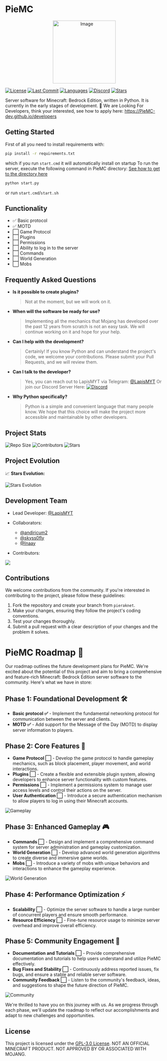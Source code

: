 # PieMC

<p align="center">
  <img src="https://piemc-dev.github.io/assets/img/PieMC.webp" alt="Image" width="200" height="200" />
</p>


[![License](https://img.shields.io/badge/license-GPL--3.0-blue.svg)](https://github.com/PieMC-Dev/PieMC/blob/pieraknet/LICENSE)
[![Last Commit](https://img.shields.io/github/last-commit/PieMC-Dev/PieMC?color=blue)](https://github.com/PieMC-Dev/PieMC/commits/pieraknet)
[![Languages](https://img.shields.io/github/languages/count/PieMC-Dev/PieMC?color=blue)](https://github.com/PieMC-Dev/PieMC)
[![Discord](https://img.shields.io/discord/1120767457364279338?color=blue)](https://discord.gg/Bf3cXRUUnm)
[![Stars](https://img.shields.io/github/stars/PieMC-Dev/PieMC?style=social&color=blue)](https://github.com/PieMC-Dev/PieMC/stargazers)

Server software for Minecraft: Bedrock Edition, written in Python. It is currently in the early stages of development. 🚧
We are Looking For Developers, think your interested, see how to apply here: https://PieMC-dev.github.io/developers

## Getting Started

First of all you need to install requirements with:
```bash
pip install -r requirements.txt
```

which if you run `start.cmd` it will automatically install on startup
To run the server, execute the following command in PieMC directory: [See how to get to the directory here](https://PieMC-Dev.github.io/directory)
```bash
python start.py
```
or run `start.cmd`/`start.sh`

## Functionality

- ✅ Basic protocol
- ✅ MOTD
- ⬜ Game Protocol
- ⬜ Plugins
- ⬜ Permissions
- ⬜ Ability to log in to the server
- ⬜ Commands
- ⬜ World Generation
- ⬜ Mobs

## Frequently Asked Questions

- **Is it possible to create plugins?**
  > Not at the moment, but we will work on it.

- **When will the software be ready for use?**
  > Implementing all the mechanics that Mojang has developed over the past 12 years from scratch is not an easy task. We will continue working on it and hope for your help.

- **Can I help with the development?**
  > Certainly! If you know Python and can understand the project's code, we welcome your contributions. Please submit your Pull Requests, and we will review them.

- **Can I talk to the developer?**
  > Yes, you can reach out to LapisMYT via Telegram: [@LapisMYT](https://t.me/LapisMYT) Or join our Discord Server Here: [![Discord](https://img.shields.io/discord/1120767457364279338?color=blue)](https://discord.gg/Bf3cXRUUnm)

- **Why Python specifically?**
  > Python is a simple and convenient language that many people know. We hope that this choice will make the project more accessible and maintainable by other developers.

## Project Stats

![Repo Size](https://img.shields.io/github/repo-size/PieMC-Dev/PieMC)
![Contributors](https://img.shields.io/github/contributors/PieMC-Dev/PieMC)
![Stars](https://img.shields.io/github/stars/lapismyt/PieMC?style=social)

## Project Evolution

📈 **Stars Evolution:**

![Stars Evolution](https://starchart.cc/PieMC-Dev/PieMC.svg)

## Development Team

- Lead Developer: [@LapisMYT](https://github.com/lapismyt)
- Collaborators:
  - [@andiricum2](https://github.com/andiricum2)
  - [@skyss0fly](https://github.com/skyss0fly)
  - [@Inaay](https://github.com/Inaay)

- Contributors:
<a href="https://github.com/PieMC-Dev/PieMC/graphs/contributors">
<img src="https://contrib.rocks/image?repo=PieMC-Dev/PieMC" />
</a>

## Contributions

We welcome contributions from the community. If you're interested in contributing to the project, please follow these guidelines:

1. Fork the repository and create your branch from `pieraknet`.
2. Make your changes, ensuring they follow the project's coding conventions.
3. Test your changes thoroughly.
4. Submit a pull request with a clear description of your changes and the problem it solves.

# PieMC Roadmap 🚀

Our roadmap outlines the future development plans for PieMC. We're excited about the potential of this project and aim to bring a comprehensive and feature-rich Minecraft: Bedrock Edition server software to the community. Here's what we have in store:

## Phase 1: Foundational Development 🛠️

- **Basic protocol ✅** - Implement the fundamental networking protocol for communication between the server and clients.
- **MOTD ✅** - Add support for the Message of the Day (MOTD) to display server information to players.

## Phase 2: Core Features 🌟

- **Game Protocol ⬜** - Develop the game protocol to handle gameplay mechanics, such as block placement, player movement, and world interactions.
- **Plugins ⬜** - Create a flexible and extensible plugin system, allowing developers to enhance server functionality with custom features.
- **Permissions ⬜** - Implement a permissions system to manage user access levels and control their actions on the server.
- **User Authentication ⬜** - Introduce a secure authentication mechanism to allow players to log in using their Minecraft accounts.

![Gameplay](https://i.ibb.co/Lxsqp61/472875-Minecraft-shaders-video-games-screen-shot.jpg)

## Phase 3: Enhanced Gameplay 🎮

- **Commands ⬜** - Design and implement a comprehensive command system for server administration and gameplay customization.
- **World Generation ⬜** - Develop advanced world generation algorithms to create diverse and immersive game worlds.
- **Mobs ⬜** - Introduce a variety of mobs with unique behaviors and interactions to enhance the gameplay experience.

![World Generation](https://whatifgaming.com/wp-content/uploads/2022/07/TOP-15-MINECRAFT-SHADES-.png)

## Phase 4: Performance Optimization ⚡

- **Scalability ⬜** - Optimize the server software to handle a large number of concurrent players and ensure smooth performance.
- **Resource Efficiency ⬜** - Fine-tune resource usage to minimize server overhead and improve overall efficiency.

## Phase 5: Community Engagement 🤝

- **Documentation and Tutorials ⬜** - Provide comprehensive documentation and tutorials to help users understand and utilize PieMC effectively.
- **Bug Fixes and Stability ⬜** - Continuously address reported issues, fix bugs, and ensure a stable and reliable server software.
- **Community Feedback ⬜** - Listen to the community's feedback, ideas, and suggestions to shape the future direction of PieMC.

![Community](https://i.ytimg.com/vi/oXKVfLTrdBM/maxresdefault.jpg)

We're thrilled to have you on this journey with us. As we progress through each phase, we'll update the roadmap to reflect our accomplishments and adapt to new challenges and opportunities.

## License

This project is licensed under the [GPL-3.0 License](https://github.com/PieMC-Dev/PieMC/blob/pieraknet/LICENSE).
NOT AN OFFICIAL MINECRAFT PRODUCT. NOT APPROVED BY OR ASSOCIATED WITH MOJANG.

